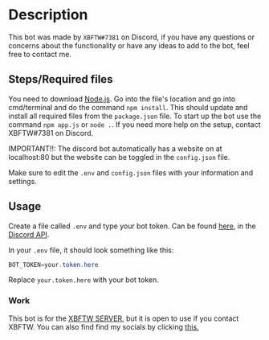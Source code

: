 # Description

This bot was made by ```XBFTW#7381``` on Discord, if you have any questions or concerns about the functionality or have any ideas to add to the bot, feel free to contact me. 

## Steps/Required files

You need to download [Node.js](https://nodejs.org/en/). Go into the file's location and go into cmd/terminal and do the command ```npm install```. This should update and install all required files from the ```package.json``` file. To start up the bot use the command ```npm app.js``` or ```node .```. If you need more help on the setup, contact XBFTW#7381 on Discord. 

IMPORTANT!!: The discord bot automatically has a website on at localhost:80 but the website can be toggled in the ```config.json``` file. 

Make sure to edit the ```.env``` and ```config.json``` files with your information and settings. 


## Usage
Create a file called ```.env``` and type your bot token. Can be found [here](https://imgur.com/a/oaUFJSj), in the [Discord API](https://discordapi.com/).

In your ```.env``` file, it should look something like this:
```java
BOT_TOKEN=your.token.here
```
Replace ```your.token.here``` with your bot token.

### Work
This bot is for the [XBFTW SERVER](https://discord.gg/2kn45fF6VK), but it is open to use if you contact XBFTW. You can also find find my socials by clicking [this.](https://xbftw.com)
